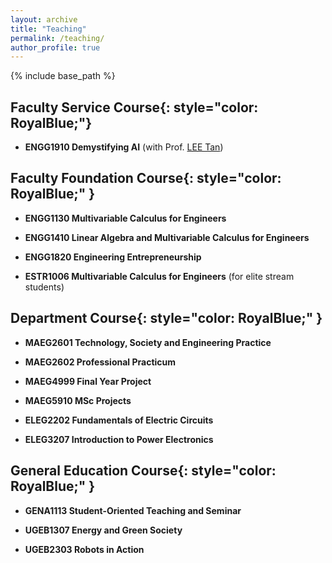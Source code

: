 ```yaml
---
layout: archive
title: "Teaching"
permalink: /teaching/
author_profile: true
---
```


{% include base_path %}

**Faculty Service Course**{: style="color: RoyalBlue;"}
--------------------------

* **ENGG1910 Demystifying AI** (with Prof. [LEE Tan](https://www.ee.cuhk.edu.hk/~tanlee/)) 

**Faculty Foundation Course**{: style="color: RoyalBlue;" }
----------------------

* **ENGG1130 Multivariable Calculus for Engineers** 

* **ENGG1410 Linear Algebra and Multivariable Calculus for Engineers** 

* **ENGG1820 Engineering Entrepreneurship** 

* **ESTR1006 Multivariable Calculus for Engineers** (for elite stream students)

**Department Course**{: style="color: RoyalBlue;" }
-----------------

* **MAEG2601 Technology, Society and Engineering Practice** 

* **MAEG2602 Professional Practicum** 

* **MAEG4999 Final Year Project**

* **MAEG5910 MSc Projects** 

* **ELEG2202 Fundamentals of Electric Circuits**

* **ELEG3207 Introduction to Power Electronics**

**General Education Course**{: style="color: RoyalBlue;" }
------------------------

* **GENA1113 Student-Oriented Teaching and Seminar** 

* **UGEB1307 Energy and Green Society** 

* **UGEB2303 Robots in Action** 


